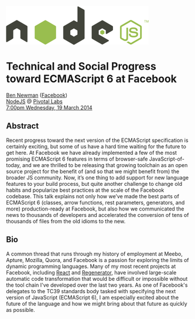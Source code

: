 [![NodeJS](img/nodejs-light.png)](http://www.meetup.com/nodejs/)

Technical and Social Progress toward ECMAScript 6 at Facebook
===

[Ben Newman](https://github.com/benjamn) ([Facebook](https://code.facebook.com/projects))<br>
[NodeJS](http://www.meetup.com/nodejs/) @ [Pivotal Labs](http://pivotallabs.com/)<br>
[7:00pm Wednesday, 19 March 2014](http://www.meetup.com/nodejs/events/161765832/)<br>

Abstract
---

Recent progress toward the next version of the ECMAScript specification is
certainly exciting, but some of us have a hard time waiting for the future
to get here. At Facebook we have already implemented a few of the most
promising ECMAScript 6 features in terms of browser-safe
JavaScript-of-today, and we are thrilled to be releasing that growing
toolchain as an open source project for the benefit of (and so that we
might benefit from) the broader JS community. Now, it’s one thing to add
support for new language features to your build process, but quite another
challenge to change old habits and popularize best practices at the scale
of the Facebook codebase. This talk explains not only how we’ve made the
best parts of ECMAScript 6 (classes, arrow functions, rest parameters,
generators, and more) production-ready at Facebook, but also how we
communicated the news to thousands of developers and accelerated the
conversion of tens of thousands of files from the old idioms to the new.

Bio
---

A common thread that runs through my history of employment at Meebo,
Apture, Mozilla, Quora, and Facebook is a passion for exploring the limits
of dynamic programming languages. Many of my most recent projects at
Facebook, including [React](http://facebook.github.io/react/) and
[Regenerator](http://facebook.github.io/regenerator/), have involved
large-scale automatic code transformation that would be difficult or
impossible without the tool chain I've developed over the last two
years. As one of Facebook's delegates to the TC39 standards body tasked
with specifying the next version of JavaScript (ECMAScript 6), I am
especially excited about the future of the language and how we might bring
about that future as quickly as possible.

